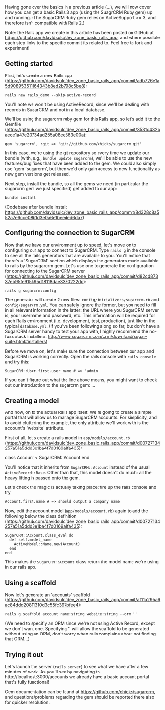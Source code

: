 Having gone over the basics in a previous article (...), we will now cover how you can get a basic Rails 3 app (using the SuagrCRM Ruby gem) up and running. (The SugarCRM Ruby gem relies on ActiveSupport >= 3, and therefore isn't compatible with Rails 2.)

Note: the Rails app we create in this article has been posted on GitHub at https://github.com/davidsulc/dev_zone_basic_rails_app, and where possible each step links to the specific commit its related to. Feel free to fork and experiment!

Getting started
---------------

First, let's create a new Rails app (https://github.com/davidsulc/dev_zone_basic_rails_app/commit/adb726e1a5d908953511164343b8ed2b798c5be8):

    rails new rails_demo --skip-active-record

You'll note we won't be using ActiveRecord, since we'll be dealing with records in SugarCRM and not in a local database.

We'll be using the sugarcrm ruby gem for this Rails app, so let's add it to the Gemfile (https://github.com/davidsulc/dev_zone_basic_rails_app/commit/3531c432baece1a47e20734ad255a08ee863e00a):

    gem 'sugarcrm', :git => 'git://github.com/chicks/sugarcrm.git'

In this case, we're using the git repository so every time we update our bundle (with, e.g., `bundle update sugarcrm`), we'll be able to use the new features/bug fixes that have been added to the gem. We could also simply use `gem 'sugarcrm', but then we'd only gain access to new functionality as new gem versions get released.

Next step, install the bundle, so all the gems we need (in particular the sugarcrm gem we just specified) get added to our app:

    bundle install

(Codebase after bundle install: https://github.com/davidsulc/dev_zone_basic_rails_app/commit/8d328c8a552a7e6cce08b1d3e0a6e1beeded6da7)

Configuring the connection to SugarCRM
--------------------------------------

Now that we have our environment up to speed, let's move on to configuring our app to connect to SugarCRM. Type `rails g` in the console to see all the rails generators that are available to you. You'll notice that there's a 'SugarCRM' section which displays the generators made available to rails by the sugarcrm gem. Let's use one to generate the configuration for connecting to the SugarCRM server (https://github.com/davidsulc/dev_zone_basic_rails_app/commit/d82cd87337eb95fe915595d18118dae3370222dc):

    rails g sugarcrm:config

The generator will create 2 new files: `config/initializers/sugarcrm.rb` and `config/sugarcrm.yml`. You can safely ignore the former, but you need to fill in all relevant information in the latter: the URL where you SugarCRM server is, your username and password, etc. This information will be required for each Rails environment (i.e. development, test, production), just like in the typical `database.yml`. (If you've been following along so far, but don't have a SugarCRM server handy to test your app with, I highly recommend the no-fuss stack installers: http://www.sugarcrm.com/crm/download/sugar-suite.html#installers)

Before we move on, let's make sure the connection between our app and SugarCRM is working correctly. Open the rails console with `rails console` and try this:

    SugarCRM::User.first.user_name # => 'admin'

If you can't figure out what the line above means, you might want to check out our introduction to the sugarcrm gem: ...

Creating a model
----------------

And now, on to the actual Rails app itself. We're going to create a simple portal that will allow us to manage SugarCRM accounts. For simplicity, and to avoid cluttering the example, the only attribute we'll work with is the account's 'website' attribute.

First of all, let's create a rails model in `app/models/account.rb` (https://github.com/davidsulc/dev_zone_basic_rails_app/commit/d00727134257a51a5ddd3e1ba4f7d0169a1fa435):

class Account < SugarCRM::Account
end

You'll notice that it inherits from `SugarCRM::Account` instead of the usual `ActiveRecord::Base`. Other than that, this model doesn't do much: all the heavy lifting is passed onto the gem.

Let's check the magic is actually taking place: fire up the rails console and try

    Account.first.name # => should output a company name

Now, edit the account model (`app/models/account.rb`) again to add the following below the class definition (https://github.com/davidsulc/dev_zone_basic_rails_app/commit/d00727134257a51a5ddd3e1ba4f7d0169a1fa435):

    SugarCRM::Account.class_eval do
      def self.model_name
        ActiveModel::Name.new(Account)
      end
    end

This makes the `SugarCRM::Account` class return the model name we're using in our rails app.

Using a scaffold
----------------

Now let's generate an 'accounts' scaffold (https://github.com/davidsulc/dev_zone_basic_rails_app/commit/af11a295a6ac84ddd20811310d3c55fc397bfee4):

    rails g scaffold account name:string website:string --orm ''

(We need to specifiy an ORM since we're not using Active Record, except we don't want one. Specifying '' will allow the scaffold to be generated without using an ORM, don't worry when rails complains about not finding that ORM...)

Trying it out
-------------

Let's launch the server (`rails server`) to see what we have after a few minutes of work. As you'll see by navigating to http://localhost:3000/accounts we already have a basic account portal that's fully functional!

Gem documentation can be found at https://github.com/chicks/sugarcrm, and questions/problems regarding the gem should be reported there also for quicker resolution.